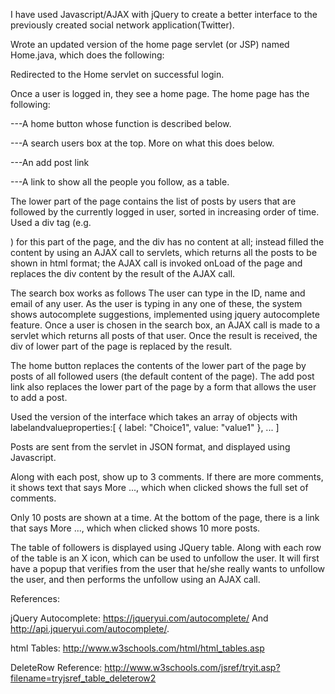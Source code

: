 I have used Javascript/AJAX with jQuery to create a better interface to the previously created social network application(Twitter).

Wrote an updated version of the home page servlet (or JSP) named Home.java, which does the following:

Redirected to the Home servlet on successful login.

Once a user is logged in, they see a home page.  The home page has the following:

---A home button whose function is described below.

---A search users box at the top.   More on what this does below.

---An add post link

---A link to show all the people you follow, as a table.

The lower part of the page contains the list of posts by users that are followed by the currently logged in user, sorted in increasing order of time.  Used a div tag (e.g. <div id="content">  </div>) for this part of the page, and the div has no content at all; instead filled the content by using an AJAX call to servlets, which returns all the posts to be shown in html format; the AJAX call is invoked onLoad of the page and replaces the div content by the result of the AJAX call.

The search box works as follows
The user can type in the ID, name and email of any user.  As the user is typing in any one of these, the system shows autocomplete suggestions, implemented using jquery autocomplete feature. Once a user is chosen in the search box, an AJAX call is made to a servlet which returns all posts of that user.  Once the result is received, the div of lower part of the page is replaced by the result.

The home button replaces the contents of the lower part of the page by posts of all followed users (the default content of the page). The add post link also replaces the lower part of the page by a form that allows the user to add a post.
         
Used the version of the interface which takes an array of objects with labelandvalueproperties:[ { label: "Choice1", value: "value1" }, ... ]

Posts are sent from the servlet in JSON format, and displayed using Javascript.

Along with each post, show up to 3 comments.  If there are more comments, it shows text that says More ..., which when clicked shows the full set of comments.

Only 10 posts are shown at a time.  At the bottom of the page, there is a link that says More ..., which when clicked shows 10 more posts. 
  
The table of followers is displayed using JQuery table. 
Along with each row of the table is an X icon, which can be used to unfollow the user. It will first have a popup that verifies from the user that he/she really wants to unfollow the user, and then performs the unfollow using an AJAX call.

References:

jQuery Autocomplete: 
	https://jqueryui.com/autocomplete/
	And http://api.jqueryui.com/autocomplete/.  

html Tables: http://www.w3schools.com/html/html_tables.asp

DeleteRow Reference:
	http://www.w3schools.com/jsref/tryit.asp?filename=tryjsref_table_deleterow2